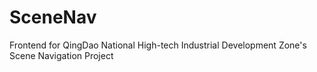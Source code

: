 # SceneNav
Frontend for QingDao National High-tech Industrial Development Zone's Scene Navigation Project
